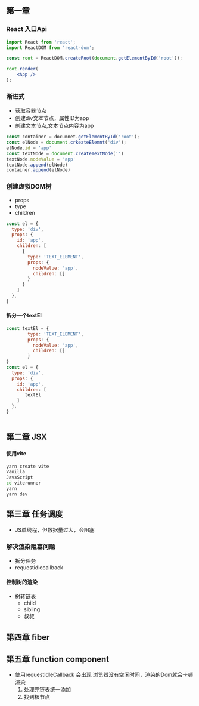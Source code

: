 ## 第一章


### React 入口Api
```jsx
import React from 'react';
import ReactDOM from 'react-dom';

const root = ReactDOM.createRoot(document.getElementById('root'));

root.render(
    <App />
);
```
### 渐进式
+ 获取容器节点
+ 创建div文本节点，属性ID为app
+ 创建文本节点,文本节点内容为app
```js
const container = documnet.getElementById('root');
const elNode = document.crkeateElemnt('div');
elNode.id = 'app'
const textNode = document.createTextNode('')
textNode.nodeValue = 'app'
textNode.append(elNode)
container.append(elNode)
```

### 创建虚拟DOM树
+ props
+ type
+ children

```js
const el = {
  type: 'div',
  props: {
    id: 'app',
    children: [
      {
        type: 'TEXT_ELEMENT',
        props: {
          nodeValue: 'app',
          children: []
        }
      }
    ]
  },
}
```

#### 拆分一个textEl 

```js
const textEl = {
        type: 'TEXT_ELEMENT',
        props: {
          nodeValue: 'app',
          children: []
        }
}
const el = {
  type: 'div',
  props: {
    id: 'app',
    children: [
       textEl
    ]
  },
}

```

```js

```


## 第二章 JSX

#### 使用vite
```bash
yarn create vite 
Vanilla
JavsScript
cd viterunner
yarn 
yarn dev
```


## 第三章 任务调度
+ JS单线程，但数据量过大，会阻塞


### 解决渲染阻塞问题
+ 拆分任务
+ requestidlecallback

#### 控制树的渲染
+ 树转链表
  - child
  - sibling
  - 叔叔

## 第四章 fiber
## 第五章 function component
+ 使用requestIdleCallback 会出现
浏览器没有空闲时间，渲染的Dom就会卡顿渲染
  1. 处理完链表统一添加
  2. 找到根节点
